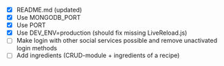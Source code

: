 - [x] README.md (updated)
- [x] Use MONGODB_PORT
- [x] Use PORT
- [x] Use DEV_ENV=production (should fix missing LiveReload.js)
- [ ] Make login with other social services possible and remove unactivated login methods
- [ ] Add ingredients (CRUD-module + ingredients of a recipe)

